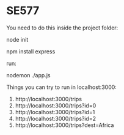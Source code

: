# SE577
You need to do this inside the project folder:

node init

npm install express

run:

nodemon ./app.js


Things you can try to run in localhost:3000:

1. http://localhost:3000/trips
2. http://localhost:3000/trips?id=0 
3. http://localhost:3000/trips?id=1 
4. http://localhost:3000/trips?id=2 
5. http://localhost:3000/trips?dest=Africa
